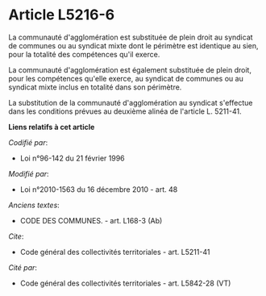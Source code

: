 # Article L5216-6

La communauté d'agglomération est substituée de plein droit au syndicat de communes ou au syndicat mixte dont le périmètre
est identique au sien, pour la totalité des compétences qu'il exerce. 

La communauté d'agglomération est également substituée de plein droit, pour les compétences qu'elle exerce, au syndicat de
communes ou au syndicat mixte inclus en totalité dans son périmètre. 

La substitution de la communauté d'agglomération au syndicat s'effectue dans les conditions prévues au deuxième alinéa de
l'article L. 5211-41.

**Liens relatifs à cet article**

_Codifié par_:

  - Loi n°96-142 du 21 février 1996

_Modifié par_:

  - Loi n°2010-1563 du 16 décembre 2010 - art. 48

_Anciens textes_:

  - CODE DES COMMUNES. - art. L168-3 (Ab)

_Cite_:

  - Code général des collectivités territoriales - art. L5211-41

_Cité par_:

  - Code général des collectivités territoriales - art. L5842-28 (VT)
